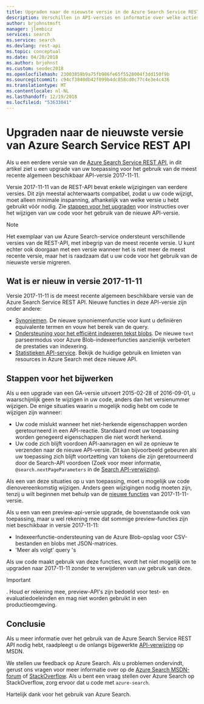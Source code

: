 ```yaml
---
title: Upgraden naar de nieuwste versie in de Azure Search Service REST API - Azure Search
description: Verschillen in API-versies en informatie over welke acties zijn vereist voor het migreren van bestaande code naar de nieuwste versie van Azure Search Service REST API.
author: brjohnstmsft
manager: jlembicz
services: search
ms.service: search
ms.devlang: rest-api
ms.topic: conceptual
ms.date: 04/20/2018
ms.author: brjohnst
ms.custom: seodec2018
ms.openlocfilehash: 23003859b9a75fb986fe65f5528004f3dd150f9b
ms.sourcegitcommit: c94cf3840db42f099b4dc858cd0c77c4e3e4c436
ms.translationtype: MT
ms.contentlocale: nl-NL
ms.lasthandoff: 12/19/2018
ms.locfileid: "53633041"
---
```

# <a name="upgrade-to-the-latest-azure-search-service-rest-api-version"></a>Upgraden naar de nieuwste versie van Azure Search Service REST API
Als u een eerdere versie van de [Azure Search Service REST API](https://docs.microsoft.com/rest/api/searchservice/), in dit artikel ziet u een upgrade van uw toepassing voor het gebruik van de meest recente algemeen beschikbaar API-versie 2017-11-11.

Versie 2017-11-11 van de REST-API bevat enkele wijzigingen van eerdere versies. Dit zijn meestal achterwaarts compatibel, zodat u uw code wijzigt, moet alleen minimale inspanning, afhankelijk van welke versie u hebt gebruikt vóór nodig. Zie [stappen voor het upgraden](#UpgradeSteps) voor instructies over het wijzigen van uw code voor het gebruik van de nieuwe API-versie.

> [!NOTE]
> Het exemplaar van uw Azure Search-service ondersteunt verschillende versies van de REST-API, met inbegrip van de meest recente versie. U kunt echter ook doorgaan met een versie wanneer het is niet meer de meest recente versie, maar het is raadzaam dat u uw code voor het gebruik van de nieuwste versie migreren.

<a name="WhatsNew"></a>

## <a name="whats-new-in-version-2017-11-11"></a>Wat is er nieuw in versie 2017-11-11
Versie 2017-11-11 is de meest recente algemeen beschikbare versie van de Azure Search Service REST API. Nieuwe functies in deze API-versie zijn onder andere:

* [Synoniemen](search-synonyms.md). De nieuwe synoniemenfunctie voor kunt u definiëren equivalente termen en vouw het bereik van de query.
* [Ondersteuning voor het efficiënt indexeren tekst blobs](https://docs.microsoft.com/azure/search/search-howto-indexing-azure-blob-storage#IndexingPlainText). De nieuwe `text` parseermodus voor Azure Blob-indexeerfuncties aanzienlijk verbetert de prestaties van indexering.
* [Statistieken API-service](https://docs.microsoft.com/rest/api/searchservice/get-service-statistics). Bekijk de huidige gebruik en limieten van resources in Azure Search met deze nieuwe API.

<a name="UpgradeSteps"></a>

## <a name="steps-to-upgrade"></a>Stappen voor het bijwerken
Als u een upgrade van een GA-versie uitvoert 2015-02-28 of 2016-09-01, u waarschijnlijk geen te wijzigen in uw code, anders dan het versienummer wijzigen. De enige situaties waarin u mogelijk nodig hebt om code te wijzigen zijn wanneer:

* Uw code mislukt wanneer het niet-herkende eigenschappen worden geretourneerd in een API-reactie. Standaard moet uw toepassing worden genegeerd eigenschappen die niet wordt herkend.
* Uw code zich blijft voordoen API-aanvragen en wil ze opnieuw te verzenden naar de nieuwe API-versie. Dit kan bijvoorbeeld gebeuren als uw toepassing zich blijft voortzetting van tokens die zijn geretourneerd door de Search-API voordoen (Zoek voor meer informatie, `@search.nextPageParameters` in de [Search API-verwijzing](https://docs.microsoft.com/rest/api/searchservice/Search-Documents)).

Als een van deze situaties op u van toepassing, moet u mogelijk uw code dienovereenkomstig wijzigen. Anders geen wijzigingen nodig moeten zijn, tenzij u wilt beginnen met behulp van de [nieuwe functies](#WhatsNew) van 2017-11-11-versie.

Als u een van een preview-api-versie upgrade, de bovenstaande ook van toepassing, maar u wel rekening mee dat sommige preview-functies zijn niet beschikbaar in versie 2017-11-11:

* Indexeerfunctie-ondersteuning van de Azure Blob-opslag voor CSV-bestanden en blobs met JSON-matrices.
* 'Meer als volgt' query 's

Als uw code maakt gebruik van deze functies, wordt het niet mogelijk om te upgraden naar 2017-11-11 zonder te verwijderen van uw gebruik van deze.

> [!IMPORTANT]
> . Houd er rekening mee, preview-API's zijn bedoeld voor test- en evaluatiedoeleinden en mag niet worden gebruikt in een productieomgeving.
> 
> 

## <a name="conclusion"></a>Conclusie
Als u meer informatie over het gebruik van de Azure Search Service REST API nodig hebt, raadpleegt u de onlangs bijgewerkte [API-verwijzing](https://docs.microsoft.com/rest/api/searchservice/) op MSDN.

We stellen uw feedback op Azure Search. Als u problemen ondervindt, gerust ons vragen voor meer informatie over op de [Azure Search MSDN-forum](https://social.msdn.microsoft.com/Forums/azure/home?forum=azuresearch) of [StackOverflow](https://stackoverflow.com/). Als u bent een vraag stellen over Azure Search op StackOverflow, zorg ervoor dat u code met `azure-search`.

Hartelijk dank voor het gebruik van Azure Search.

